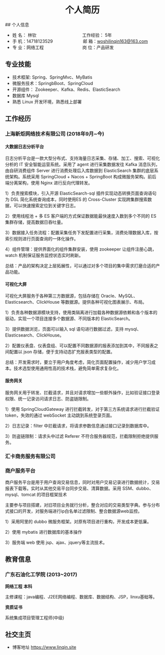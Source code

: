  <center>
     <h1>个人简历</h1>
 </center>
## 个人信息

* 姓 名： 林钦&nbsp;&nbsp;&nbsp;&nbsp;&nbsp;&nbsp;&nbsp;&nbsp;&nbsp;&nbsp;&nbsp;&nbsp;&nbsp;&nbsp;&nbsp;&nbsp;&nbsp;&nbsp;&nbsp;&nbsp;&nbsp;&nbsp;&nbsp;&nbsp;&nbsp;&nbsp;&nbsp;&nbsp;&nbsp;&nbsp;&nbsp;&nbsp;&nbsp;&nbsp;&nbsp;&nbsp;&nbsp;&nbsp;工作经验： 5年 
* 手 机：14718123529&nbsp;&nbsp;&nbsp;&nbsp;&nbsp;&nbsp;&nbsp;&nbsp;&nbsp;&nbsp;&nbsp;&nbsp;&nbsp;&nbsp;&nbsp;&nbsp;&nbsp;&nbsp;&nbsp;&nbsp;&nbsp;&nbsp;&nbsp;&nbsp;&nbsp;邮 箱：woshilinqin163@163.com    
* 专 业：网络工程&nbsp;&nbsp;&nbsp;&nbsp;&nbsp;&nbsp;&nbsp;&nbsp;&nbsp;&nbsp;&nbsp;&nbsp;&nbsp;&nbsp;&nbsp;&nbsp;&nbsp;&nbsp;&nbsp;&nbsp;&nbsp;&nbsp;&nbsp;&nbsp;&nbsp;&nbsp;&nbsp;&nbsp;&nbsp;&nbsp;&nbsp;&nbsp;岗 位：产品研发

## 专业技能

* 技术框架: Spring、SpringMvc、MyBatis
* 微服务技术：SpringbBoot、SpringCloud 
* 开源组件： Zookeeper、Kafka、Redis、ElasticSearch
* 数据库 Mysql
* 熟悉 Linux 开发环境，熟悉线上部署
## 工作经历

### 上海新炬网络技术有限公司 (2018年9月~今)

#### 大数据日志分析平台

​		日志分析平台是一款大型分布式、支持海量日志采集、存储、加工、搜索、可视化分析的 IT 安全智能运营系统。采用了 agent 进行采集数据发往 Kafka 消息队列，由自研消费组件 Server 进行消费处理后入库数据到 ElasticSearch 集群的底层系统架构。系统采用 SpringCloud + Nacos + SpringBoot 构成微服务架构。前后端分离架构，使用 Nginx 进行反向代理转发。

1）负责搜索模块，引入开源 ElasticSearch-sql 插件实现动态转换页面查询语句为 DSL 简化系统查询成本，同时使用ES 的 Cross-Cluster 实现跨集群搜索数据，可以快速搜索定位到关键字日志。

2）使用线程池 + 多 ES 客户端的方式保证数据能最快速度入数到多个不同的 ES 集群存储，提高数据日吞吐量。

3）数据接入任务流程：配置采集任务下发配置进行采集，消费处理数据入库，按索引规则进行页面查询的一体化操作。

4）组件管理：提供界面化的组件集群安装，使用 zookeeper 让组件注册心跳，watch 机制保证服务监控状态实时刷新。

总结：产品的架构决定上层拓展性，可以通过对多个项目的集中需求打磨合适的产品功能。

#### 可视化大屏

可视化大屏服务于各种第三方数据源，包括存储在 Oracle、MySQL、Elasticsearch、ClickHouse 等数据源。提供各种可视化图表展示、布局。

1）负责各种数据源模块支持，使用类隔离进行加载各种数据源依赖和各个版本的驱动，实现一个项目连接多个数据源、不同版本的 ElasticSearch。

3）提供数据浏览，页面可以输入 sql 语句进行数据过滤，支持 mysql、Elasticsearch、ClickHouse。

2）配置仪表盘、仪表盘组、可以配置不同数据源的报表添加到其中，不同报表之间配置以 json 存储，便于支持动态扩充报表类型的配置。

总结：开发需求时，要立于用户角度考虑，简化页面配置操作，减少用户学习成本。技术选型使用通用性高的技术栈，避免简单需求复杂化。

#### 服务网关

服务网关用于转发、拦截请求，并且对请求增加一些额外操作，比如验证接口登录权限、统一记录访问请求日志、防盗链限制。

1）使用 SpringCloudGateway 进行拦截转发，对于第三方系统请求进行拦截验证 token，失效的通过 webSocket 主动跳到系统登录页面。

2）日志记录：filter 中拦截请求，将请求参数信息通过接口记录到数据库中。

3）防盗链限制：请求头中过滤 Referer 不符合服务器规范，拦截限制拒绝提供服务。

### 汇卡商务服务有限公司

### 商户服务平台

商户服务平台是用于用户查询交易信息，同时对用户交易记录进行数据统计，交易报表下载等。实时从其他交易平台同步交易、清算数据。采用 SSM、dubbo、mysql、tomcat 的项目框架技术

主要参与项目搭建，对旧项目业务就行分析，整合对应的交易类型字典。参与分布式接口的开发，对服务端进行ip白名单过滤限制、整合数据源web监控。

1）采用阿里的 dubbo 微服务框架。对原有项目进行重构，开发成本更低廉。

2）使用 mybatis 进行数据库的基本操作

3）服务端 web 使用 jsp、ajax、jquery等主流技术。

## 教育信息

### 广东石油化工学院 (2013~2017)

**网络工程**	 **本科**

主修课程：java编程、J2EE网络编程、数据库、数据结构、JSP，linxu基础等。

**资质证书**

系统集成项目管理工程师(中级)

## 社交主页

* 博客地址 https://www.linqin.site



